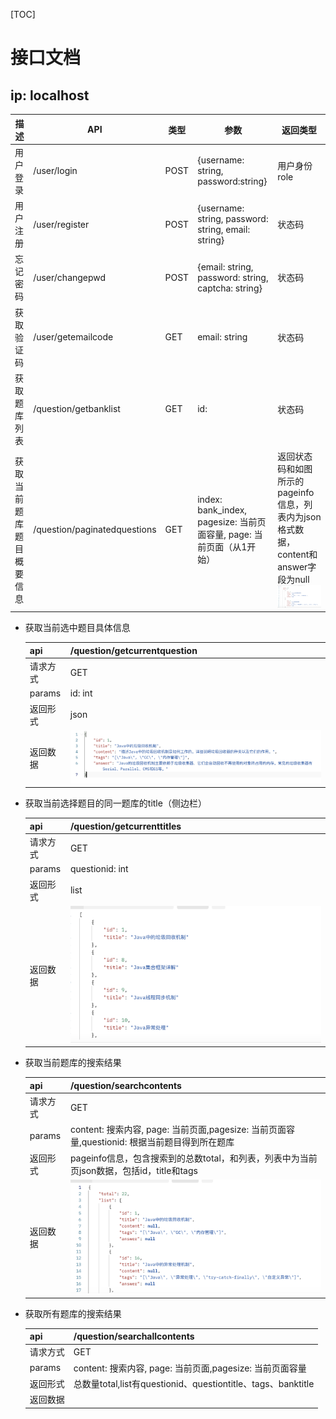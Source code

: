 [TOC]

# 接口文档

## ip: localhost

| 描述                     | API                          | 类型 | 参数                                                         | 返回类型                                                     |
| ------------------------ | ---------------------------- | ---- | ------------------------------------------------------------ | ------------------------------------------------------------ |
| 用户登录                 | /user/login                  | POST | {username: string, password:string}                          | 用户身份role                                                       |
| 用户注册                 | /user/register               | POST | {username: string, password: string, email: string}          | 状态码                                                       |
| 忘记密码                 | /user/changepwd              | POST | {email: string, password: string, captcha: string}           | 状态码                                                       |
| 获取验证码               | /user/getemailcode           | GET  | email: string                                                | 状态码                                                       |
| 获取题库列表             | /question/getbanklist        | GET  | id:                                                          | 状态码                                                       |
| 获取当前题库题目概要信息 | /question/paginatedquestions | GET  | index: bank_index, pagesize: 当前页面容量, page: 当前页面（从1开始） | 返回状态码和如图所示的pageinfo信息，列表内为json格式数据，content和answer字段为null![paginatedquestions](./images/paginatedquestions.png) |



+ 获取当前选中题目具体信息

  | api      | /question/getcurrentquestion            |
  | -------- | --------------------------------------- |
  | 请求方式 | GET                                     |
  | params   | id: int                                 |
  | 返回形式 | json                                    |
  | 返回数据 | ![res](./images/getcurrentquestion.png) |

  

+ 获取当前选择题目的同一题库的title（侧边栏）

  | api      | /question/getcurrenttitles               |
  | -------- | ---------------------------------------- |
  | 请求方式 | GET                                      |
  | params   | questionid: int                          |
  | 返回形式 | list                                     |
  | 返回数据 | ![titles](./images/getcurrenttitles.png) |


+ 获取当前题库的搜索结果

  | api      | /question/searchcontents            |
  | -------- | --------------------------------------- |
  | 请求方式 | GET                                     |
  | params   | content: 搜索内容,  page: 当前页面,pagesize: 当前页面容量,questionid: 根据当前题目得到所在题库                                 |
  | 返回形式 | pageinfo信息，包含搜索到的总数total，和列表，列表中为当前页json数据，包括id，title和tags |
  | 返回数据 | ![searchcontents](./images/searchcontents.png) |


+ 获取所有题库的搜索结果

  | api      | /question/searchallcontents            |
  | -------- | --------------------------------------- |
  | 请求方式 | GET                                     |
  | params   | content: 搜索内容,  page: 当前页面,pagesize: 当前页面容量                                 |
  | 返回形式 | 总数量total,list有questionid、questiontitle、tags、banktitle|
  | 返回数据 | |
